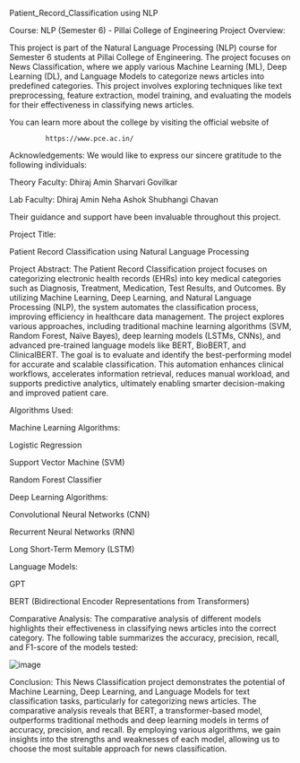 Patient_Record_Classification using NLP

Course: NLP (Semester 6) - Pillai College of Engineering
Project Overview:

This project is part of the Natural Language Processing (NLP) course for Semester 6 students at Pillai College of Engineering. The project focuses on News Classification, where we apply various Machine Learning (ML), Deep Learning (DL), and Language Models to categorize news articles into predefined categories. This project involves exploring techniques like text preprocessing, feature extraction, model training, and evaluating the models for their effectiveness in classifying news articles.

You can learn more about the college by visiting the official website of 
             
             https://www.pce.ac.in/

Acknowledgements:
We would like to express our sincere gratitude to the following individuals:


Theory Faculty:
       Dhiraj Amin
       Sharvari Govilkar



Lab Faculty:
         Dhiraj Amin
         Neha Ashok
         Shubhangi Chavan

Their guidance and support have been invaluable throughout this project.

Project Title:

Patient Record Classification using Natural Language Processing

Project Abstract:
The Patient Record Classification project focuses on categorizing electronic health records (EHRs) into key medical categories such as Diagnosis, Treatment, Medication, Test Results, and Outcomes. By utilizing Machine Learning, Deep Learning, and Natural Language Processing (NLP), the system automates the classification process, improving efficiency in healthcare data management. The project explores various approaches, including traditional machine learning algorithms (SVM, Random Forest, Naïve Bayes), deep learning models (LSTMs, CNNs), and advanced pre-trained language models like BERT, BioBERT, and ClinicalBERT. The goal is to evaluate and identify the best-performing model for accurate and scalable classification. This automation enhances clinical workflows, accelerates information retrieval, reduces manual workload, and supports predictive analytics, ultimately enabling smarter decision-making and improved patient care.


Algorithms Used:



Machine Learning Algorithms:



Logistic Regression


Support Vector Machine (SVM)


Random Forest Classifier


Deep Learning Algorithms:


Convolutional Neural Networks (CNN)


Recurrent Neural Networks (RNN)


Long Short-Term Memory (LSTM)

Language Models:


GPT


BERT (Bidirectional Encoder Representations from Transformers)


Comparative Analysis:
The comparative analysis of different models highlights their effectiveness in classifying news articles into the correct category. The following table summarizes the accuracy, precision, recall, and F1-score of the models tested:

![image](https://github.com/user-attachments/assets/3d9fdf70-bfe3-4c81-beda-73066fc048cb)

Conclusion:
This News Classification project demonstrates the potential of Machine Learning, Deep Learning, and Language Models for text classification tasks, particularly for categorizing news articles. The comparative analysis reveals that BERT, a transformer-based model, outperforms traditional methods and deep learning models in terms of accuracy, precision, and recall. By employing various algorithms, we gain insights into the strengths and weaknesses of each model, allowing us to choose the most suitable approach for news classification.
